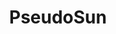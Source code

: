 ---
title: PseudoSun
summary: "Procedurally generated 3D environment using Three.js (development paused)"
weight: 90
resources:
  - name: thumb
    src: pseudosun-thumb.svg
    params:
      alt: Infinity symbol on a background split between pale blue and green.
---